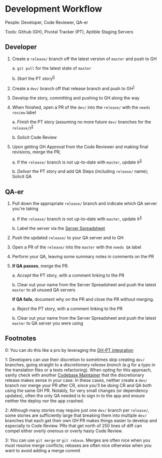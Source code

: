 # Development Workflow

People: Developer, Code Reviewer, QA-er

Tools: Github (GH), Pivotal Tracker (PT), Aptible Staging Servers

## Developer
1. Create a `release/` branch off the latest version of `master` and push to GH

    a. `git pull` for the latest state of `master`
    
    b. *Start* the PT story<sup>[0](#fn0)</sup>

2. Create a `dev/` branch off that release branch and push to GH<sup>[1](#fn1)</sup>

3. Develop the story, committing and pushing to GH along the way

4. When finished, open a PR of the `dev/`  into the `release/` with the `needs review` label
    
    a. *Finish* the PT story (assuming no more future `dev/` branches for the `release/`)<sup>[2](#fn2)</sup>
    
    b. Solicit Code Review

5. Upon getting GH Approval from the Code Reviewer and making final revisions, merge the PR;
    
    a. If the `release/` branch is not up-to-date with `master`, update it<sup>[3](#fn3)</sup>

    b. *Deliver* the PT story and add QA Steps (including `release/` name); Solicit QA

## QA-er
1. Pull down the appropriate `release/` branch and indicate which QA server you're taking

    a. If the `release/` branch is not up-to-date with `master`, update it<sup>[3](#fn3)</sup>

    b. Label the server via the [Server Spreadsheet](https://docs.google.com/spreadsheets/d/1qZ5x80cYXHxACJbZ20W5MqH6ETRFDmaLTnsjaqen6O0/edit)

2. Push the updated `release/` to your QA server and to GH

3. Open a PR of the `release/`  into the `master` with the `needs QA` label

4. Perform your QA, leaving some summary notes in comments on the PR

5. **If QA passes**, merge the PR.
    
    a. *Accept* the PT story, with a comment linking to the PR
    
    b. Clear out your name from the Server Spreadsheet and push the latest `master` to
    all unused QA servers
   
   **If QA fails**, document why on the PR and close the PR without merging.
    
    a. *Reject* the PT story, with a comment linking to the PR
    
    b. Clear out your name from the Server Spreadsheet and push the latest `master` to 
    QA server you were using


## Footnotes
<a name="fn0">0</a>: You can do this like a pro by leveraging the [GH-PT integration](https://content.pivotal.io/blog/level-up-your-development-workflow-with-github-pivotal-tracker)

<a name="fn1">1</a>: Developers can use their discretion to sometimes skip creating `dev/` branches, going
straight to a *discretionary release branch* (e.g for a typo in the translation files or a tests
refactoring). When opting for this approach, sanity check with another [Codebase Maintainer](https://github.com/healthify/guides/tree/master/code-review)
that the discretionary release makes sense in your case. In these cases, neither create a `dev/`
branch nor merge your PR after CR, since you'll be doing CR and QA both using the same GH PR. Notably,
for very small changes (or dependency updates), often the only QA needed is to sign in to the app and
ensure neither the deploy nor the app crashed.

<a name="fn2">2</a>: Although many stories may require just one `dev/` branch per `release/`, some
stories are sufficiently large that breaking them into multiple `dev/` branches that each get their own
GH PR makes things easier to develop and especially to Code Review. PRs that get north of 250 lines
of diff can compel either overly onerous or overly hasty Code Review.

<a name="fn3">3</a>: You can use `git merge` or `git rebase`. Merges are often nice when you must resolve merge conflicts;
    rebases are often nice otherwise when you want to avoid adding a merge commit
